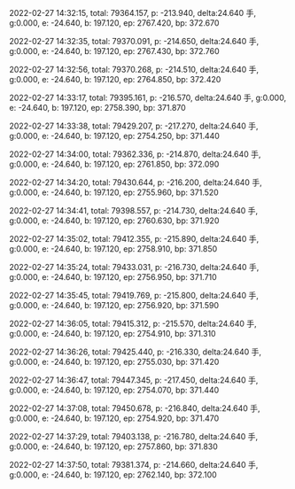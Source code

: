 2022-02-27 14:32:15, total: 79364.157, p: -213.940, delta:24.640 手, g:0.000, e: -24.640, b: 197.120, ep: 2767.420, bp: 372.670

2022-02-27 14:32:35, total: 79370.091, p: -214.650, delta:24.640 手, g:0.000, e: -24.640, b: 197.120, ep: 2767.430, bp: 372.760

2022-02-27 14:32:56, total: 79370.268, p: -214.510, delta:24.640 手, g:0.000, e: -24.640, b: 197.120, ep: 2764.850, bp: 372.420

2022-02-27 14:33:17, total: 79395.161, p: -216.570, delta:24.640 手, g:0.000, e: -24.640, b: 197.120, ep: 2758.390, bp: 371.870

2022-02-27 14:33:38, total: 79429.207, p: -217.270, delta:24.640 手, g:0.000, e: -24.640, b: 197.120, ep: 2754.250, bp: 371.440

2022-02-27 14:34:00, total: 79362.336, p: -214.870, delta:24.640 手, g:0.000, e: -24.640, b: 197.120, ep: 2761.850, bp: 372.090

2022-02-27 14:34:20, total: 79430.644, p: -216.200, delta:24.640 手, g:0.000, e: -24.640, b: 197.120, ep: 2755.960, bp: 371.520

2022-02-27 14:34:41, total: 79398.557, p: -214.730, delta:24.640 手, g:0.000, e: -24.640, b: 197.120, ep: 2760.630, bp: 371.920

2022-02-27 14:35:02, total: 79412.355, p: -215.890, delta:24.640 手, g:0.000, e: -24.640, b: 197.120, ep: 2758.910, bp: 371.850

2022-02-27 14:35:24, total: 79433.031, p: -216.730, delta:24.640 手, g:0.000, e: -24.640, b: 197.120, ep: 2756.950, bp: 371.710

2022-02-27 14:35:45, total: 79419.769, p: -215.800, delta:24.640 手, g:0.000, e: -24.640, b: 197.120, ep: 2756.920, bp: 371.590

2022-02-27 14:36:05, total: 79415.312, p: -215.570, delta:24.640 手, g:0.000, e: -24.640, b: 197.120, ep: 2754.910, bp: 371.310

2022-02-27 14:36:26, total: 79425.440, p: -216.330, delta:24.640 手, g:0.000, e: -24.640, b: 197.120, ep: 2755.030, bp: 371.420

2022-02-27 14:36:47, total: 79447.345, p: -217.450, delta:24.640 手, g:0.000, e: -24.640, b: 197.120, ep: 2754.070, bp: 371.440

2022-02-27 14:37:08, total: 79450.678, p: -216.840, delta:24.640 手, g:0.000, e: -24.640, b: 197.120, ep: 2754.920, bp: 371.470

2022-02-27 14:37:29, total: 79403.138, p: -216.780, delta:24.640 手, g:0.000, e: -24.640, b: 197.120, ep: 2757.860, bp: 371.830

2022-02-27 14:37:50, total: 79381.374, p: -214.660, delta:24.640 手, g:0.000, e: -24.640, b: 197.120, ep: 2762.140, bp: 372.100